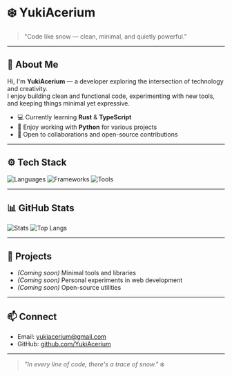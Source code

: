 # ❄️ YukiAcerium

> "Code like snow — clean, minimal, and quietly powerful."

---

## 🌌 About Me
Hi, I'm **YukiAcerium** — a developer exploring the intersection of technology and creativity.  
I enjoy building clean and functional code, experimenting with new tools, and keeping things minimal yet expressive.

- 💻 Currently learning **Rust** & **TypeScript**
- 🐍 Enjoy working with **Python** for various projects
- 🌱 Open to collaborations and open-source contributions

---

## ⚙️ Tech Stack
![Languages](https://skillicons.dev/icons?i=python,rust,ts,js,java)
![Frameworks](https://skillicons.dev/icons?i=react,nextjs,tailwind,nodejs)
![Tools](https://skillicons.dev/icons?i=git,linux,docker,vscode)

---

## 📊 GitHub Stats
![Stats](https://github-readme-stats.vercel.app/api?username=YukiAcerium&show_icons=true&theme=tokyonight)
![Top Langs](https://github-readme-stats.vercel.app/api/top-langs/?username=YukiAcerium&layout=compact&theme=tokyonight)

---

## 📂 Projects
- *(Coming soon)* Minimal tools and libraries  
- *(Coming soon)* Personal experiments in web development  
- *(Coming soon)* Open-source utilities

---

## 📫 Connect
- Email: yukiacerium@gmail.com
- GitHub: [github.com/YukiAcerium](https://github.com/YukiAcerium)

---

> _"In every line of code, there's a trace of snow."_ ❄️
